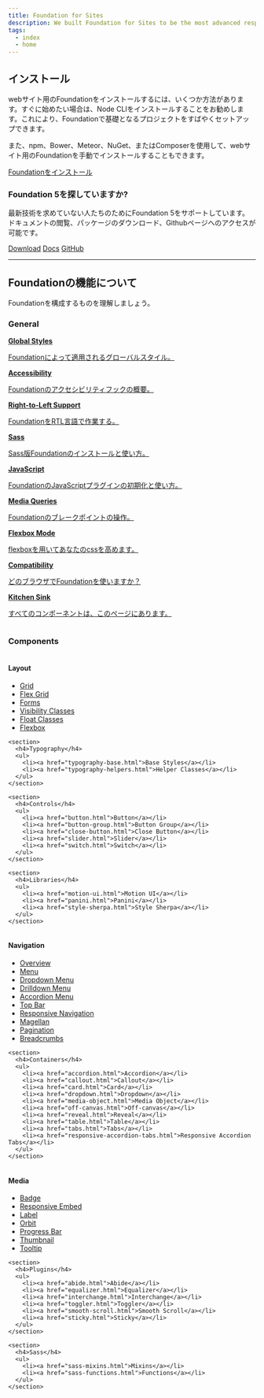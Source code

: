 ```yaml
---
title: Foundation for Sites
description: We built Foundation for Sites to be the most advanced responsive front-end framework in the world.
tags:
  - index
  - home
---
```


## インストール

webサイト用のFoundationをインストールするには、いくつか方法があります。すぐに始めたい場合は、Node CLIをインストールすることをお勧めします。これにより、Foundationで基礎となるプロジェクトをすばやくセットアップできます。

また、npm、Bower、Meteor、NuGet、またはComposerを使用して、webサイト用のFoundationを手動でインストールすることもできます。

<a href="installation.html" class="large button">Foundationをインストール</a>

### Foundation 5を探していますか?
最新技術を求めていない人たちのためにFoundation 5をサポートしています。ドキュメントの閲覧、パッケージのダウンロード、Githubページへのアクセスが可能です。

<div class="button-group">
  <a href="http://foundation.zurb.com/downloads/foundation-5.5.3.zip" class="button">Download</a>
  <a href="http://foundation.zurb.com/sites/docs/v/5.5.3" class="button">Docs</a>
  <a href="https://github.com/zurb/foundation-sites/tree/V5" class="button">GitHub</a>
</div>

---

## Foundationの機能について

Foundationを構成するものを理解しましょう。

### General

<div class="row up-1 medium-up-2 large-up-3 docs-big-index">
  <div class="column"><a href="global.html">
    <strong>Global Styles</strong>
    <p>Foundationによって適用されるグローバルスタイル。</p>
  </a></div>
  <div class="column"><a href="accessibility.html">
    <strong>Accessibility</strong>
    <p>Foundationのアクセシビリティフックの概要。</p>
  </a></div>
  <div class="column"><a href="rtl.html">
    <strong>Right-to-Left Support</strong>
    <p>FoundationをRTL言語で作業する。</p>
  </a></div>
  <div class="column"><a href="sass.html">
    <strong>Sass</strong>
    <p>Sass版Foundationのインストールと使い方。</p>
  </a></div>
  <div class="column"><a href="javascript.html">
    <strong>JavaScript</strong>
    <p>FoundationのJavaScriptプラグインの初期化と使い方。</p>
  </a></div>
  <div class="column"><a href="media-queries.html">
    <strong>Media Queries</strong>
    <p>Foundationのブレークポイントの操作。</p>
  </a></div>
  <div class="column"><a href="flexbox.html">
    <strong>Flexbox Mode</strong>
    <p>flexboxを用いてあなたのcssを高めます。</p>
  </a></div>
  <div class="column"><a href="compatibility.html">
    <strong>Compatibility</strong>
    <p>どのブラウザでFoundationを使いますか？</p>
  </a></div>
  <div class="column"><a href="kitchen-sink.html">
    <strong>Kitchen Sink</strong>
    <p>すべてのコンポーネントは、このページにあります。</p>
  </a></div>
</div>

### Components

<div class="row up-1 medium-up-3 docs-small-index">
  <div class="column">
    <section>
      <h4>Layout</h4>
      <ul>
        <li><a href="grid.html">Grid</a></li>
        <li><a href="flex-grid.html">Flex Grid</a></li>
        <li><a href="forms.html">Forms</a></li>
        <li><a href="visibility.html">Visibility Classes</a></li>
        <li><a href="float-classes.html">Float Classes</a></li>
        <li><a href="flexbox.html">Flexbox</a></li>
      </ul>
    </section>

    <section>
      <h4>Typography</h4>
      <ul>
        <li><a href="typography-base.html">Base Styles</a></li>
        <li><a href="typography-helpers.html">Helper Classes</a></li>
      </ul>
    </section>

    <section>
      <h4>Controls</h4>
      <ul>
        <li><a href="button.html">Button</a></li>
        <li><a href="button-group.html">Button Group</a></li>
        <li><a href="close-button.html">Close Button</a></li>
        <li><a href="slider.html">Slider</a></li>
        <li><a href="switch.html">Switch</a></li>
      </ul>
    </section>

    <section>
      <h4>Libraries</h4>
      <ul>
        <li><a href="motion-ui.html">Motion UI</a></li>
        <li><a href="panini.html">Panini</a></li>
        <li><a href="style-sherpa.html">Style Sherpa</a></li>
      </ul>
    </section>
  </div>
  <div class="column">
    <section>
      <h4>Navigation</h4>
      <ul>
        <li><a href="navigation.html">Overview</a></li>
        <li><a href="menu.html">Menu</a></li>
        <li><a href="dropdown-menu.html">Dropdown Menu</a></li>
        <li><a href="drilldown-menu.html">Drilldown Menu</a></li>
        <li><a href="accordion-menu.html">Accordion Menu</a></li>
        <li><a href="top-bar.html">Top Bar</a></li>
        <li><a href="responsive-navigation.html">Responsive Navigation</a></li>
        <li><a href="magellan.html">Magellan</a></li>
        <li><a href="pagination.html">Pagination</a></li>
        <li><a href="breadcrumbs.html">Breadcrumbs</a></li>
      </ul>
    </section>

    <section>
      <h4>Containers</h4>
      <ul>
        <li><a href="accordion.html">Accordion</a></li>
        <li><a href="callout.html">Callout</a></li>
        <li><a href="card.html">Card</a></li>
        <li><a href="dropdown.html">Dropdown</a></li>
        <li><a href="media-object.html">Media Object</a></li>
        <li><a href="off-canvas.html">Off-canvas</a></li>
        <li><a href="reveal.html">Reveal</a></li>
        <li><a href="table.html">Table</a></li>
        <li><a href="tabs.html">Tabs</a></li>
        <li><a href="responsive-accordion-tabs.html">Responsive Accordion Tabs</a></li>
      </ul>
    </section>
  </div>
  <div class="column">
    <section>
      <h4>Media</h4>
      <ul>
        <li><a href="badge.html">Badge</a></li>
        <li><a href="responsive-embed.html">Responsive Embed</a></li>
        <li><a href="label.html">Label</a></li>
        <li><a href="orbit.html">Orbit</a></li>
        <li><a href="progress-bar.html">Progress Bar</a></li>
        <li><a href="thumbnail.html">Thumbnail</a></li>
        <li><a href="tooltip.html">Tooltip</a></li>
      </ul>
    </section>

    <section>
      <h4>Plugins</h4>
      <ul>
        <li><a href="abide.html">Abide</a></li>
        <li><a href="equalizer.html">Equalizer</a></li>
        <li><a href="interchange.html">Interchange</a></li>
        <li><a href="toggler.html">Toggler</a></li>
        <li><a href="smooth-scroll.html">Smooth Scroll</a></li>
        <li><a href="sticky.html">Sticky</a></li>
      </ul>
    </section>

    <section>
      <h4>Sass</h4>
      <ul>
        <li><a href="sass-mixins.html">Mixins</a></li>
        <li><a href="sass-functions.html">Functions</a></li>
      </ul>
    </section>
  </div>
</div>
